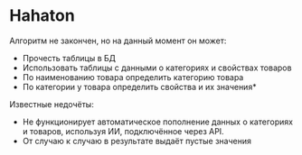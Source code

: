 # Hahaton

Алгоритм не закончен, но на данный момент он может:
- Прочесть таблицы в БД
- Использовать таблицы с данными о категориях и свойствах товаров 
- По наименованию товара определить категорию товара
- По категории у товара определить свойства и их значения*

Известные недочёты:
- Не функционирует автоматическое пополнение данных о категориях и товаров, используя ИИ, подключённое через API.
- От случаю к случаю в результате выдаёт пустые значения
 
